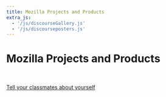 ```yaml
---
title: Mozilla Projects and Products
extra_js:
  - '/js/discourseGallery.js'
  - '/js/discourseposters.js'
---
```


# Mozilla Projects and Products

<div id="topic-users">
    <span>
        <a class="profile-link" href="" target="_blank">
            <img class="profile-image" src=""></img>
        </a>
    </span>
</div>
<!--button id='load-more-users'>Load more users</button-->

<br/>

<p><a class="btn btn-primary" href="http://community.p2pu.org/t/introduce-yourself/1549" target="_blank"><i class="fa fa-comments"></i> Tell your classmates about yourself</a></p>
